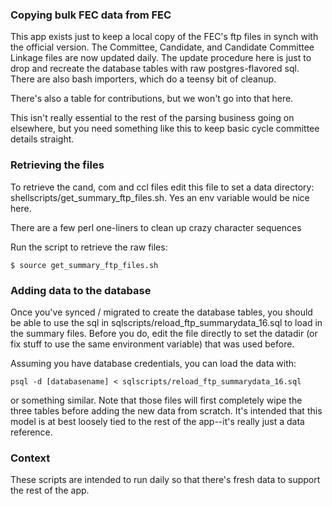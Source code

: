 ### Copying bulk FEC data from FEC

This app exists just to keep a local copy of the FEC's ftp files in synch with the official version. The Committee, Candidate, and Candidate Committee Linkage files are now updated daily. The update procedure here is just to drop and recreate the database tables with raw postgres-flavored sql. There are also bash importers, which do a teensy bit of cleanup.

There's also a table for contributions, but we won't go into that here.

This isn't really essential to the rest of the parsing business going on elsewhere, but you need something like this to keep basic cycle committee details straight. 

### Retrieving the files

To retrieve the cand, com and ccl files edit this file to set a data directory: shellscripts/get_summary_ftp_files.sh. Yes an env variable would be nice here. 

There are a few perl one-liners to clean up crazy character sequences 

Run the script to retrieve the raw files:

	$ source get_summary_ftp_files.sh

### Adding data to the database

Once you've synced / migrated to create the database tables, you should be able to use the sql in sqlscripts/reload_ftp_summarydata_16.sql to load in the summary files. Before you do, edit the file directly to set the datadir (or fix stuff to use the same environment variable) that was used before. 

Assuming you have database credentials, you can load the data with: 

	psql -d [databasename] < sqlscripts/reload_ftp_summarydata_16.sql

or something similar. Note that those files will first completely wipe the three tables before adding the new data from scratch. It's intended that this model is at best loosely tied to the rest of the app--it's really just a data reference. 

### Context

These scripts are intended to run daily so that there's fresh data to support the rest of the app. 